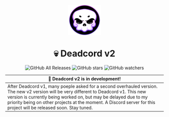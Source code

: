  <div align="center">

<a href="https://github.com/BryanLawless">
  <img src="./assets/logo.png" alt="Logo" width="105" height="95">
</a>

# 💀 Deadcord v2

![GitHub All Releases](https://img.shields.io/github/downloads/BryanLawless/Deadcord-v2/total?color=black) ![GitHub stars](https://img.shields.io/github/stars/BryanLawless/Deadcord-v2?style=social) ![GitHub watchers](https://img.shields.io/github/watchers/BryanLawless/Deadcord-v2?style=social)

| 🎉 Deadcord v2 is in development! |
| ----------------------------------|
| After Deadcord v1, many poeple asked for a second overhauled version. The new v2 version will be very different to Deadcord v1. This new version is currently being worked on, but may be delayed due to my priority being on other projects at the moment. A Discord server for this project will be released soon. Stay tuned. |

</div>
